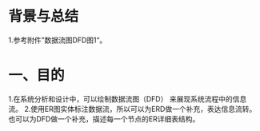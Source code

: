 # 背景与总结
1.参考附件”数据流图DFD图1“。

# 一、目的
1.在系统分析和设计中，可以绘制数据流图（DFD） 来展现系统流程中的信息流。
2.使用ER图实体标注数据流，所以可以为ERD做一个补充，表达信息流转。 也可以为DFD做一个补充，描述每一个节点的ER详细表结构。